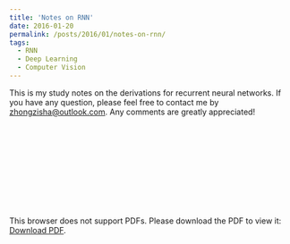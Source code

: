```yaml
---
title: 'Notes on RNN'
date: 2016-01-20
permalink: /posts/2016/01/notes-on-rnn/
tags:
  - RNN
  - Deep Learning
  - Computer Vision
---
```


This is my study notes on the derivations for recurrent neural networks.
If you have any question, please feel free to contact me by [zhongzisha@outlook.com](mailto:zhongzisha@outlook.com).
Any comments are greatly appreciated!

<object data="https://zhongzisha.github.io/files/LSTM-gradientflow.pdf" type="application/pdf" width="750px" height="750px">
    <embed src="https://zhongzisha.github.io/files/LSTM-gradientflow.pdf" type="application/pdf">
        <p>This browser does not support PDFs. Please download the PDF to view it: <a href="https://zhongzisha.github.io/files/LSTM-gradientflow.pdf">Download PDF</a>.</p>
    </embed>
</object>
